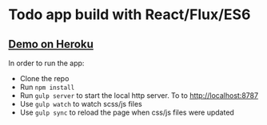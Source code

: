 Todo app build with React/Flux/ES6
===

## [Demo on Heroku](https://max-borisov.github.io/todo-react-flux-es6)

In order to run the app:
* Clone the repo
* Run `npm install`
* Run `gulp server` to start the local http server. To to [http://localhost:8787](http://localhost:8787)
* Use `gulp watch` to watch scss/js files
* Use `gulp sync` to reload the page when css/js files were updated
